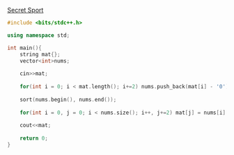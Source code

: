 [Secret Sport](https://codeforces.com/contest/1894/problem/A)
```c++
#include <bits/stdc++.h>

using namespace std;

int main(){
    string mat{};
    vector<int>nums;
    
    cin>>mat;
    
    for(int i = 0; i < mat.length(); i+=2) nums.push_back(mat[i] - '0');
    
    sort(nums.begin(), nums.end());
    
    for(int i = 0, j = 0; i < nums.size(); i++, j+=2) mat[j] = nums[i] + '0';
    
    cout<<mat;
    
    return 0;
}
```

